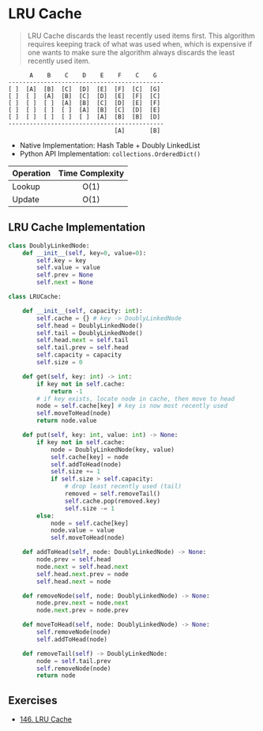 # LRU Cache

> LRU Cache discards the least recently used items first. This algorithm requires keeping track of what was used when, which is expensive if one wants to make sure the algorithm always discards the least recently used item.

```
      A    B    C    D    E    F    C    G
--------------------------------------------
[ ]  [A]  [B]  [C]  [D]  [E]  [F]  [C]  [G]
[ ]  [ ]  [A]  [B]  [C]  [D]  [E]  [F]  [C]
[ ]  [ ]  [ ]  [A]  [B]  [C]  [D]  [E]  [F]
[ ]  [ ]  [ ]  [ ]  [A]  [B]  [C]  [D]  [E]
[ ]  [ ]  [ ]  [ ]  [ ]  [A]  [B]  [B]  [D]
--------------------------------------------
                              [A]       [B]
```

- Native Implementation: Hash Table + Doubly LinkedList
- Python API Implementation: `collections.OrderedDict()`

| Operation | Time Complexity |
|-----------|:---------------:|
| Lookup    |      O(1)       |
| Update    |      O(1)       |

## LRU Cache Implementation
```py
class DoublyLinkedNode:
    def __init__(self, key=0, value=0):
        self.key = key
        self.value = value
        self.prev = None
        self.next = None

class LRUCache:

    def __init__(self, capacity: int):
        self.cache = {} # key -> DoublyLinkedNode
        self.head = DoublyLinkedNode()
        self.tail = DoublyLinkedNode()
        self.head.next = self.tail
        self.tail.prev = self.head
        self.capacity = capacity
        self.size = 0

    def get(self, key: int) -> int:
        if key not in self.cache:
            return -1
        # if key exists, locate node in cache, then move to head
        node = self.cache[key] # key is now most recently used
        self.moveToHead(node)
        return node.value

    def put(self, key: int, value: int) -> None:
        if key not in self.cache:
            node = DoublyLinkedNode(key, value)
            self.cache[key] = node
            self.addToHead(node)
            self.size += 1
            if self.size > self.capacity:
                # drop least recently used (tail)
                removed = self.removeTail()
                self.cache.pop(removed.key)
                self.size -= 1
        else:
            node = self.cache[key]
            node.value = value
            self.moveToHead(node)

    def addToHead(self, node: DoublyLinkedNode) -> None:
        node.prev = self.head
        node.next = self.head.next
        self.head.next.prev = node
        self.head.next = node

    def removeNode(self, node: DoublyLinkedNode) -> None:
        node.prev.next = node.next
        node.next.prev = node.prev

    def moveToHead(self, node: DoublyLinkedNode) -> None:
        self.removeNode(node)
        self.addToHead(node)

    def removeTail(self) -> DoublyLinkedNode:
        node = self.tail.prev
        self.removeNode(node)
        return node
```

## Exercises
- [146. LRU Cache](https://leetcode.com/problems/lru-cache/)